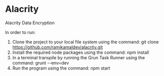 # Alacrity

Alacrity Data Encryption

In order to run:
1. Clone the project to your local file system using the command: git clone https://github.com/ramikamaldev/alacrity.git 
2. Install the required node packages using the command: npm install
3. In a terminal transpile by running the Grun Task Runner using the command: grunt --env=dev
4. Run the program using the command: npm start